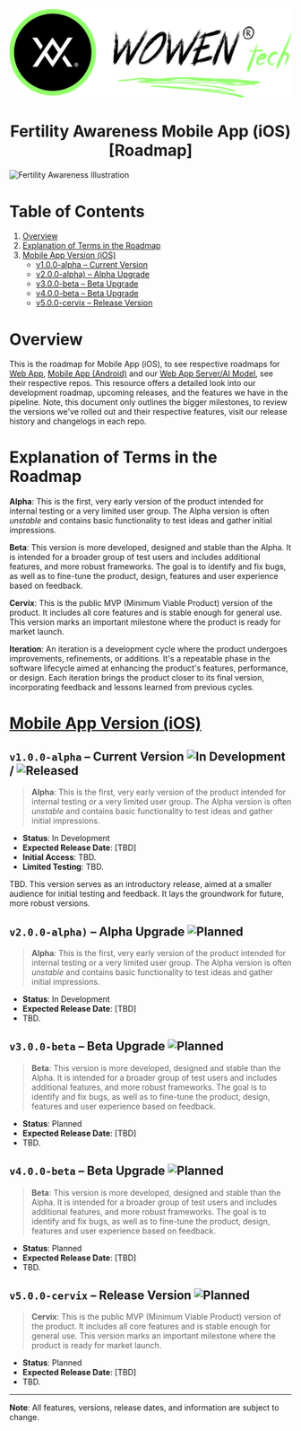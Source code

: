 ![WOWEN Tech Logo](https://github.com/WOWEN-DEV/wowen.tech/blob/main/assets/img/wowen-tech-repo-logo.svg)

<h1 align="center">Fertility Awareness Mobile App (iOS) [Roadmap]</h1>

![Fertility Awareness Illustration](https://app.fertilityawareness.wowen.tech/img/fertilityawareness-illustration-colored.svg)

# Table of Contents

1. [Overview](#overview)
2. [Explanation of Terms in the Roadmap](#explanation-of-terms-in-the-roadmap)
3. [Mobile App Version (iOS)](#mobile-app-version-ios)
    - [v1.0.0-alpha – Current Version](#v100-alpha--current-version)
    - [v2.0.0-alpha) – Alpha Upgrade](#v200-alpha--alpha-upgrade)
    - [v3.0.0-beta – Beta Upgrade](#v300-beta--beta-upgrade)
    - [v4.0.0-beta – Beta Upgrade](#v400-beta--beta-upgrade)
    - [v5.0.0-cervix – Release Version](#v500-cervix--release-version)


# Overview
This is the roadmap for Mobile App (iOS), to see respective roadmaps for [Web App](https://github.com/WOWEN-DEV/fertilityawareness), [Mobile App (Android)](https://github.com/WOWEN-DEV/fertilityawareness-android) and our [Web App Server/AI Model](https://github.com/WOWEN-DEV/fertilityawareness-ai), see their respective repos.
This resource offers a detailed look into our development roadmap, upcoming releases, and the features we have in the pipeline. Note, this document only outlines the bigger milestones, to review the versions we've rolled out and their respective features, visit our release history and changelogs in each repo.

# Explanation of Terms in the Roadmap
**Alpha**: This is the first, very early version of the product intended for internal testing or a very limited user group. The Alpha version is often *unstable* and contains basic functionality to test ideas and gather initial impressions.

**Beta**: This version is more developed, designed and stable than the Alpha. It is intended for a broader group of test users and includes additional features, and more robust frameworks. The goal is to identify and fix bugs, as well as to fine-tune the product, design, features and user experience based on feedback.

**Cervix**: This is the public MVP (Minimum Viable Product) version of the product. It includes all core features and is stable enough for general use. This version marks an important milestone where the product is ready for market launch.

**Iteration**: An iteration is a development cycle where the product undergoes improvements, refinements, or additions. It's a repeatable phase in the software lifecycle aimed at enhancing the product's features, performance, or design. Each iteration brings the product closer to its final version, incorporating feedback and lessons learned from previous cycles.

# [Mobile App Version (iOS)](https://github.com/WOWEN-DEV/fertilityawareness-ios)

## `v1.0.0-alpha` – Current Version ![In Development](https://img.shields.io/badge/Status-In%20Development-yellow) / ![Released](https://img.shields.io/badge/Status-Released-brightgreen)

> **Alpha**: This is the first, very early version of the product intended for internal testing or a very limited user group. The Alpha version is often *unstable* and contains basic functionality to test ideas and gather initial impressions.

- **Status**: In Development
- **Expected Release Date**: [TBD]
- **Initial Access**: TBD.
- **Limited Testing**: TBD.

TBD. This version serves as an introductory release, aimed at a smaller audience for initial testing and feedback. It lays the groundwork for future, more robust versions.

## `v2.0.0-alpha)` – Alpha Upgrade ![Planned](https://img.shields.io/badge/Status-Planned-red)

> **Alpha**: This is the first, very early version of the product intended for internal testing or a very limited user group. The Alpha version is often *unstable* and contains basic functionality to test ideas and gather initial impressions.

- **Status**: In Development
- **Expected Release Date**: [TBD]
- TBD.

## `v3.0.0-beta` – Beta Upgrade ![Planned](https://img.shields.io/badge/Status-Planned-red)

> **Beta**: This version is more developed, designed and stable than the Alpha. It is intended for a broader group of test users and includes additional features, and more robust frameworks. The goal is to identify and fix bugs, as well as to fine-tune the product, design, features and user experience based on feedback.

- **Status**: Planned
- **Expected Release Date**: [TBD]
- TBD.

## `v4.0.0-beta` – Beta Upgrade ![Planned](https://img.shields.io/badge/Status-Planned-red)

> **Beta**: This version is more developed, designed and stable than the Alpha. It is intended for a broader group of test users and includes additional features, and more robust frameworks. The goal is to identify and fix bugs, as well as to fine-tune the product, design, features and user experience based on feedback.

- **Status**: Planned
- **Expected Release Date**: [TBD]
- TBD.

## `v5.0.0-cervix` – Release Version ![Planned](https://img.shields.io/badge/Status-Planned-red)

> **Cervix**: This is the public MVP (Minimum Viable Product) version of the product. It includes all core features and is stable enough for general use. This version marks an important milestone where the product is ready for market launch.

- **Status**: Planned
- **Expected Release Date**: [TBD]
- TBD.


---

**Note**: All features, versions, release dates, and information are subject to change.
